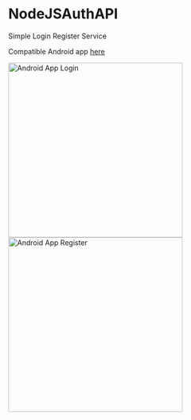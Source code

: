 # NodeJSAuthAPI
Simple Login Register Service

Compatible Android app <a href="https://github.com/cesarazocar/AndroidNodeJSAuth">here</a>

<a href="https://github.com/cesarazocar/AndroidNodeJSAuth">
  <img src="https://raw.githubusercontent.com/cesarazocar/AndroidNodeJSAuth/master/Login%20previeww.png" width="350" title="Login" alt="Android App Login">
</a>

<a href="https://github.com/cesarazocar/AndroidNodeJSAuth">
  <img src="https://raw.githubusercontent.com/cesarazocar/AndroidNodeJSAuth/master/Login%20preview.png" width="350" title="Register" alt="Android App Register">
</a>

